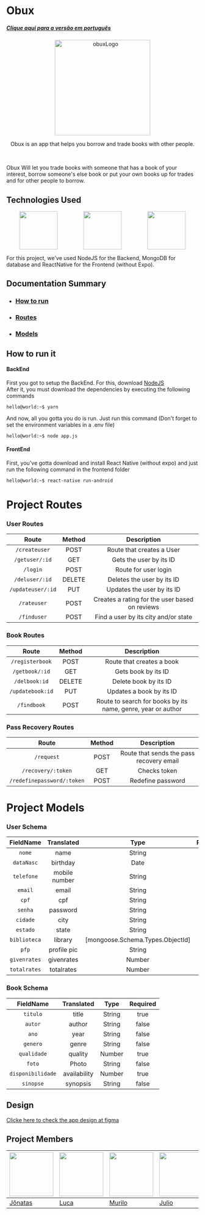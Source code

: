 # Obux
##### [Clique aqui para a versão em português](./readmeStuff/readmeBR.md)


<p align="center" style="display: flex; align-items: center; justify-content: space-around">
  <img src="./readmeStuff/LOGO.png" alt="obuxLogo" width="250">
</p>
<p align="center">Obux is an app that helps you borrow and trade books with other people.</p>
<br/>

Obux Will let you trade books with someone that has a book of your interest, borrow someone's else book or put your own books up for trades and for other people to borrow.
<br/>

## Technologies Used
<p align="center" style="display: flex; align-items: center; justify-content: space-around">
  <img src="./readmeStuff/nodejs_logo.png" width="100">
  <img src="./readmeStuff/mongo_logo.png" width="100">
  <img src="./readmeStuff/rn_logo.png" width="100">
</p>

For this project, we've used NodeJS for the Backend, MongoDB for database and ReactNative for the Frontend (without Expo).
<br/>

## Documentation Summary
* ### [How to run](#how-to-run-it)
* ### [Routes](#project-routes)
* ### [Models](#project-models)

## How to run it
#### BackEnd
First you got to setup the BackEnd. For this, download [NodeJS](https://nodejs.org/en/)
<br/>
After it, you must download the dependencies by executing the following commands

```console
hello@world:~$ yarn
```

And now, all you gotta you do is run. Just run this command (Don't forget to set the environment variables in a .env file)

```console
hello@world:~$ node app.js
```

#### FrontEnd
First, you've gotta download and install React Native (without expo) and just run the following command in the frontend folder

```console
hello@world:~$ react-native run-android
```

# Project Routes

### User Routes
|       Route           |    Method    |                   Description                    |                                                                         
|   :---------------:   | :----------: | :----------------------------------------------: |                                                                           
|  `/createuser`        |    POST      |  Route that creates a User                       |                                                         
|  `/getuser/:id`       |    GET       |  Gets the user by its ID                         |   
|  `/login`             |    POST      |  Route for user login                            |                                                        
|  `/deluser/:id`       |    DELETE    |  Deletes the user by its ID                      |                 
|  `/updateuser/:id`    |    PUT       |  Updates the user by its ID                      |                                                     
|  `/rateuser`          |    POST      |  Creates a rating for the user based on reviews  |
|  `/finduser`          |    POST      |  Find a user by its city and/or state            | 

### Book Routes
|       Route       |    Method    |                                 Description                                  |                                                                                                          
| :--------------:  | :----------: | :--------------------------------------------------------------------------: |                                                                           
|  `/registerbook`  |    POST      |   Route that creates a book                                                  |                                                         
|  `/getbook/:id`   |    GET       |   Gets book by its ID                                                        |   
|  `/delbook:id`    |    DELETE    |   Delete book by its ID                                                      |                                                        
|  `/updatebook:id` |    PUT       |   Updates a book by its ID                                                   |                 
|  `/findbook`      |    POST      |   Route to search for books by its name, genre, year or author               |

### Pass Recovery Routes
|       Route            |    Method    |                                 Description                                  |                                                                                                          
| :--------------:       | :----------: | :--------------------------------------------------------------------------: |                                                                           
|  `/request`            |    POST      |   Route that sends the pass recovery email                                                  |                                                         
|  `/recovery/:token`   |    GET       |   Checks token                                                       |   
|  `/redefinepassword/:token`         |    POST    |   Redefine password                                                      |                                                        

# Project Models

### User Schema
| FieldName  | Translated    | Type                                   | Required | Unique |
|:------------:|:---------------:|:----------------------------------------:|:---------:|:--------:|
| `nome`       | name          | String                                 | true    | false  |
| `dataNasc`   | birthday      | Date                                   | true    | false  |
| `telefone`  | mobile number | String                                 | false   | true   |
| `email`      | email         | String                                 | true    | true   |
| `cpf`        | cpf           | String                                 | true    | true   |
| `senha`      | password      | String                                 | true    | false  |
| `cidade`     | city          | String                                 | true    | false  |
| `estado`     | state         | String                                 | true    | false  |
| `biblioteca` | library       |  \[mongoose\.Schema\.Types\.ObjectId\] | false   | false  |
| `pfp`        | profile pic   | String                                 | false   | false  |
| `givenrates` | givenrates    | Number                                 | false   | false  |
| `totalrates` | totalrates    | Number                                 | false   | false  |


### Book Schema
| FieldName       | Translated   | Type   | Required |
|:-----------------:|:--------------:|:--------:|:---------:|
| `titulo`          | title        | String | true    |
| `autor`           | author       | String | false   |
| `ano`             | year         | String | false   |
| `genero`          | genre        | String | false   |
| `qualidade`       | quality      | Number | true    |
| `foto`            | Photo        | String | false   |
| `disponibilidade` | availability | Number | true    |
| `sinopse`         | synopsis     | String | false   |

## Design
[Clicke here to check the app design at figma]('https://www.figma.com/file/tAH0UaEkDmD9pgSNjInOwj/Untitled?node-id=157%3A177')

## Project Members
| <img src="https://avatars.githubusercontent.com/jonatasfernandespimenta" width=115> | <img src="https://avatars.githubusercontent.com/LucaKmit" width=115> | <img src="https://avatars.githubusercontent.com/murilindo" width=115> | <img src="https://avatars.githubusercontent.com/JulioCelloto" width=115> | <img src="https://avatars.githubusercontent.com/capjackOrigins" width=115> |  
|---|---|---|---|---|
| <a href="https://github.com/jonatasfernandespimenta">Jônatas</a> | <a href="https://github.com/LucaKmit">Luca</a> | <a href="https://github.com/murilindo">Murilo</a> | <a href="https://github.com/JulioCelloto">Julio</a> | <a href="https://github.com/capjackOrigins">Pedro</a> |
